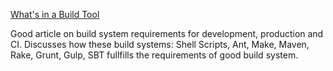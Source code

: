 [What's in a Build Tool](http://www.lihaoyi.com/post/WhatsinaBuildTool.html)

Good article on build system requirements for development, production and CI. Discusses how these build systems: Shell Scripts, Ant, Make, Maven, Rake, Grunt, Gulp, SBT fullfills the requirements of good build system.
